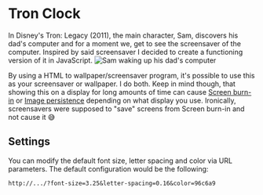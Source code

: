 # Tron Clock
In Disney's Tron: Legacy (2011), the main character, Sam, discovers his dad's computer and for a moment we, get to see the screensaver of the computer.
Inspired by said screensaver I decided to create a functioning version of it in JavaScript.
![Sam waking up his dad's computer](https://user-images.githubusercontent.com/3535780/183531130-756b04ec-128b-4baa-9302-3f9d6c0fd305.gif)

By using a HTML to wallpaper/screensaver program, it's possible to use this as your screensaver or wallpaper. I do both.
Keep in mind though, that showing this on a display for long amounts of time can cause [Screen burn-in](https://en.wikipedia.org/wiki/Screen_burn-in) or [Image persistence](https://en.wikipedia.org/wiki/Image_persistence) depending on what display you use. Ironically, screensavers were supposed to "save" screens from Screen burn-in and not cause it 😅

## Settings
You can modify the default font size, letter spacing and color via URL parameters. The default configuration would be the following:
```
http://.../?font-size=3.25&letter-spacing=0.16&color=96c6a9
```